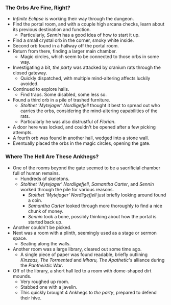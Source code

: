 ### The Orbs Are Fine, Right?

* *Infinite Eclipse* is working their way through the dungeon.
* Find the portal room, and with a couple high arcana checks, learn about its previous destination and function.
  * Particularly, *Sennin* has a good idea of how to start it up.
* Find a small crystal orb in the corner, smoky white inside.
* Second orb found in a hallway off the portal room.
* Return from there, finding a larger main chamber.
  * Magic circles, which seem to be connected to those orbs in some way.
* Investigating a bit, *the party* was attacked by cranium rats through the closed gateway.
  * Quickly dispatched, with multiple mind-altering affects luckily avoided.
* Continued to explore halls.
  * Find traps. Some disabled, some less so.
* Found a third orb in a pile of trashed furniture.
  * *Stolthet 'Mytejager' Nordligefjell* thought it best to spread out who carries the orbs, considering the mind-altering capabilities of the rats. 
  * Particularly he was also distrustful of *Florian*.
* A door here was locked, and couldn't be opened after a few picking attempts.
* A fourth orb was found in another hall, wedged into a stone wall.
* Eventually placed the orbs in the magic circles, opening the gate.

### Where The Hell Are These Ankhegs?

* One of the rooms beyond the gate seemed to be a sacrificial chamber full of human remains.
  * Hundreds of skeletons.
  * *Stolthet 'Mytejager' Nordligefjell*, *Samantha Carter*, and *Sennin* worked through the pile for various reasons.
    * *Stolthet 'Mytejager' Nordligefjell* just briefly looking around found a coin.
    * *Samantha Carter* looked through more thoroughly to find a nice chunk of money.
    * *Sennin* took a bone, possibly thinking about how the portal is started back up.
* Another couldn't be picked.
* Next was a room with a plinth, seemingly used as a stage or sermon space.
  * Seating along the walls.
* Another room was a large library, cleared out some time ago.
  * A single piece of paper was found readable, briefly outlining *Kinzaas, The Tormented* and *Mharu, The Apathetic*'s alliance during the *Pantheistic War*.
* Off of the library, a short hall led to a room with dome-shaped dirt mounds.
  * Very roughed up room.
  * Stabbed one with a javelin.
  * This quickly brought 4 Ankhegs to *the party*, prepared to defend their hive.
